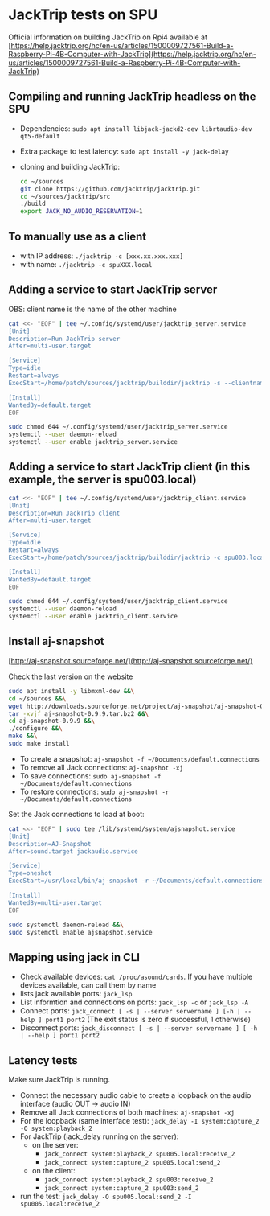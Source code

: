# JackTrip tests on SPU

Official information on building JackTrip on Rpi4 available at [https://help.jacktrip.org/hc/en-us/articles/1500009727561-Build-a-Raspberry-Pi-4B-Computer-with-JackTrip](https://help.jacktrip.org/hc/en-us/articles/1500009727561-Build-a-Raspberry-Pi-4B-Computer-with-JackTrip)

## Compiling and running JackTrip headless on the SPU

- Dependencies: `sudo apt install libjack-jackd2-dev librtaudio-dev qt5-default`
- Extra package to test latency: `sudo apt install -y jack-delay`
- cloning and building JackTrip:

    ```bash
    cd ~/sources
    git clone https://github.com/jacktrip/jacktrip.git
    cd ~/sources/jacktrip/src
    ./build
    export JACK_NO_AUDIO_RESERVATION=1
    ```

## To manually use as a client

- with IP address: `./jacktrip -c [xxx.xx.xxx.xxx]`
- with name: `./jacktrip -c spuXXX.local`

## Adding a service to start JackTrip server

OBS: client name is the name of the other machine

```bash
cat <<- "EOF" | tee ~/.config/systemd/user/jacktrip_server.service
[Unit]
Description=Run JackTrip server
After=multi-user.target

[Service]
Type=idle
Restart=always
ExecStart=/home/patch/sources/jacktrip/builddir/jacktrip -s --clientname spu005.local

[Install]
WantedBy=default.target
EOF
```

```bash
sudo chmod 644 ~/.config/systemd/user/jacktrip_server.service
systemctl --user daemon-reload
systemctl --user enable jacktrip_server.service
```

## Adding a service to start JackTrip client (in this example, the server is spu003.local)

```bash
cat <<- "EOF" | tee ~/.config/systemd/user/jacktrip_client.service
[Unit]
Description=Run JackTrip client
After=multi-user.target

[Service]
Type=idle
Restart=always
ExecStart=/home/patch/sources/jacktrip/builddir/jacktrip -c spu003.local --clientname spu005.local

[Install]
WantedBy=default.target
EOF
```

```bash
sudo chmod 644 ~/.config/systemd/user/jacktrip_client.service
systemctl --user daemon-reload
systemctl --user enable jacktrip_client.service
```

## Install aj-snapshot

[http://aj-snapshot.sourceforge.net/](http://aj-snapshot.sourceforge.net/)

Check the last version on the website

```bash
sudo apt install -y libmxml-dev &&\
cd ~/sources &&\
wget http://downloads.sourceforge.net/project/aj-snapshot/aj-snapshot-0.9.9.tar.bz2 &&\
tar -xvjf aj-snapshot-0.9.9.tar.bz2 &&\
cd aj-snapshot-0.9.9 &&\
./configure &&\
make &&\
sudo make install
```

- To create a snapshot: `aj-snapshot -f ~/Documents/default.connections`
- To remove all Jack connections: `aj-snapshot -xj`
- To save connections: `sudo aj-snapshot -f ~/Documents/default.connections`
- To restore connections: `sudo aj-snapshot -r ~/Documents/default.connections`

Set the Jack connections to load at boot:

```bash
cat <<- "EOF" | sudo tee /lib/systemd/system/ajsnapshot.service
[Unit]
Description=AJ-Snapshot
After=sound.target jackaudio.service

[Service]
Type=oneshot
ExecStart=/usr/local/bin/aj-snapshot -r ~/Documents/default.connections

[Install]
WantedBy=multi-user.target
EOF
```

```bash
sudo systemctl daemon-reload &&\
sudo systemctl enable ajsnapshot.service
```

## Mapping using jack in CLI

- Check available devices: `cat /proc/asound/cards`. If you have multiple devices available, can call them by name
- lists jack available ports: `jack_lsp`
- List informtion and connections on ports: `jack_lsp -c` or `jack_lsp -A`
- Connect ports: `jack_connect [ -s | --server servername ] [-h | --help ] port1 port2` (The exit status is zero if successful, 1 otherwise)
- Disconnect ports: `jack_disconnect [ -s | --server servername ] [ -h | --help ] port1 port2`

## Latency tests

Make sure JackTrip is running.

- Connect the necessary audio cable to create a loopback on the audio interface (audio OUT -> audio IN)
- Remove all Jack connections of both machines: `aj-snapshot -xj`
- For the loopback (same interface test): `jack_delay -I system:capture_2 -O system:playback_2`
- For JackTrip (jack_delay running on the server):
  - on the server:
    - `jack_connect system:playback_2 spu005.local:receive_2`
    - `jack_connect system:capture_2 spu005.local:send_2`
  - on the client:
    - `jack_connect system:playback_2 spu003:receive_2`
    - `jack_connect system:capture_2 spu003:send_2`
- run the test: `jack_delay -O spu005.local:send_2 -I spu005.local:receive_2`
